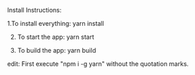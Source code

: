 Install Instructions:

1.To install everything:
yarn install

2. To start the app:
yarn start

3. To build the app:
yarn build

edit: First execute "npm i -g yarn" without the quotation marks.